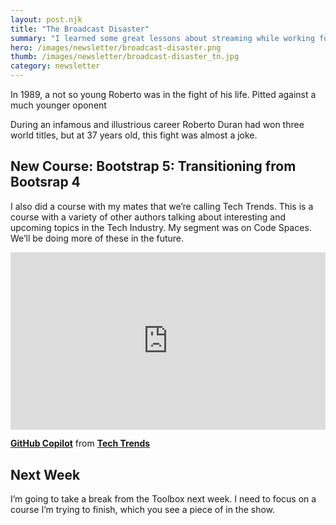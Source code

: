 ```yaml
---
layout: post.njk
title: "The Broadcast Disaster"
summary: "I learned some great lessons about streaming while working for a company with a nightly live news show. Never before or since have I experienced the level of stress they've mastered and I'll never forget the lessons it taught me about the importance of staying cool under pressure."
hero: /images/newsletter/broadcast-disaster.png
thumb: /images/newsletter/broadcast-disaster_tn.jpg
category: newsletter
---
```


In 1989, a not so young Roberto was in the fight of his life. Pitted against a much younger oponent

During an infamous and illustrious career Roberto Duran had won three world titles, but at 37 years old, this fight was almost a joke. 

## New Course: Bootstrap 5: Transitioning from Bootsrap 4

I also did a course with my mates that we’re calling Tech Trends. This is a course with a variety of other authors talking about interesting and upcoming topics in the Tech Industry. My segment was on Code Spaces. We’ll be doing more of these in the future.

<div style="position:relative;height:0;padding-bottom:56.25%"><iframe width="640" height="360" src="https://www.linkedin.com/learning/embed/tech-trends/github-copilot?autoplay=false&claim=AQHnIVdVxBKrzgAAAXvyiiTNOOPO7JMz3zar_xZ6UX6EPSx0lQXWuvXwYLYiVOuTF9LHvo_6j5wZl3b7OKpLXE_NvYW2Qewek7HGxi7HNiEu-EdVnE4vVcCwfjoXP6Fie2yj-lGtD3xvnmMkRl8RIBZeV9diT4S6ZZR0gSqmoVAg0sHcTk6RJa0TI_sG-dufalvBOdl0hU5SGS2S_W1XcP7iY6I0Dwlo0xDMIX5MItg91Ln_h7KNwx-MDONhrhOJDn52yK1p6tgiSssDpbzpufXhdEHTKD4bmsG-ZNR0Grkjw_yP_vr8ShBM01X7OjP77kRF8Hj0fg834onhNnjC_xcA0GJ-wpe23T7Dg-2XSu8f3kpODGXG4tYPdgdt_coAjWavbqFwTydGIqfDgBvohASO6cWAwbeyL7_GQ4GKq0IY1B1sRKm10lxyjK21Z5l5EXRsEldf8HDpBFmU3U82RJst50JWmM5nNihyYiE85Jhd3sutGElEpBb8j_dicrA-RU7QZ0yN6hg8M4GjhD_UaE7wqGBzVS8dw3eLGG7PWjTTp7cC_NSdqUFfXIOahTeVpjRhQQt8aGxgZ3AsUFScWn38kfv1-9BxMHR-hRkFaQ_oD3WC2mPH5VMDWGQJ_jyvQv-UHzYtSP8C5flZnFnQCPOKSaV_8oiuMxBZ_xlkgNCgwC3YjQYepDhcg0ohSnjhkLRyVoDqTadDptMbSSe4ifkbd3nIBAtVecC6DMW1IkE&lipi=urn%3Ali%3Apage%3Ad_learning_content%3BRwuDsYtmQ7y8IpZAE88m2w%3D%3D&licu" mozallowfullscreen="true" webkitallowfullscreen="true" allowfullscreen="true" frameborder="0" style="position:absolute;width:100%;height:100%;left:0"></iframe></div><p><strong><a href="https://www.linkedin.com/learning/tech-trends/github-copilot?trk=embed_lil">GitHub Copilot</a></strong> from <strong><a href="https://www.linkedin.com/learning/tech-trends?trk=embed_lil">Tech Trends</a></strong> </p>

## Next Week
I’m going to take a break from the Toolbox next week. I need to focus on a course I’m trying to finish, which you see a piece of in the show.
